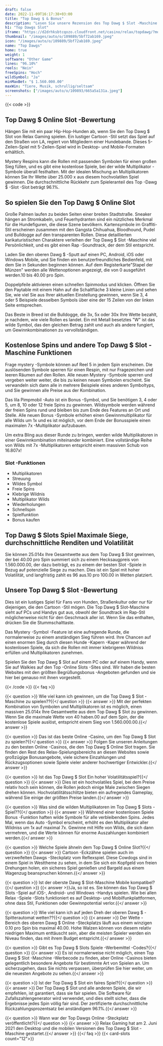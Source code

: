 ```yaml
---
draft: false
date: 2022-11-09T16:17:38+03:00
title: "Top Dawg $ & Bonus"
description: "Lesen Sie unsere Rezension des Top Dawg $ Slot -Maschine. Entdecken Sie das Gameplay, Bonusfunktionen und wo Sie es mit dem besten Casino -Welcome -Paket spielen können."
h1: "Top Dawgs Slot"
iframe: "https://d2drhksbtcqozo.cloudfront.net/casino/relax/topdawg/?moneymode=fun"
thumbnail: "/images/auto/o/109889/5bf72ab169.jpeg"
icon: "/images/auto/o/109889/5bf72ab169.jpeg"
name: "Top Dawgs"
home: true
weight: 1
software: "Other Game"
lines: "96.10%"
reels: "Nein"
freeSpins: "Hoch"
wildSymbol: "Ja"
minMaxBet: "$ 1.560.000.00"
maxWin: "Tiere, Musik, schrullig/seltsam"
screenshots: ["/images/auto/o/109893/665a5a131a.jpeg"]
---
```


{{< code >}}<h2>Top Dawg $ Online Slot -Bewertung</h2><p>Hängen Sie mit ein paar Hip-Hop-Hunden ab, wenn Sie den Top Dawg $ Slot von Relax Gaming spielen. Ein lustiger Cartoon -Stil setzt das Spiel auf den Straßen von LA, regiert von Mitgliedern einer Hundebande. Dieses 5-Zeilen-Spiel mit 5-Zeilen-Spiel wird in Desktop- und Mobile-Formaten erhältlich.</p><p>Mystery Respins kann die Rollen mit passenden Symbolen für einen großen Sieg füllen, und es gibt eine kostenlose Spiele, bei der wilde Multiplikator -Symbole überall festhalten. Mit der idealen Mischung an Multiplikatoren können Sie Ihr Wette über 25.000 x aus diesem hochvolatilen Spiel gewinnen. Die durchschnittliche Rückkehr zum Spieleranteil des Top -Dawg $ -Slot -Slot beträgt 96.1%.</p><h2>So spielen Sie den Top Dawg $ Online Slot</h2><p>Große Palmen laufen zu beiden Seiten einer breiten Stadtstraße. Sneaker hängen an Stromkabeln, und Feuerhydranten sind ein nützliches Merkmal für die Hundefiguren, die diese Szene bevölkern. Kartensymbole im Graffiti-Stil erscheinen zusammen mit den Gangsta Chihuahua, Bloodhound, Pudel und Bulldogge auf den transparenten Rollen. Diese detaillierten karikaturistischen Charaktere verleihen der Top Dawg $ Slot -Maschine viel Persönlichkeit, und es gibt einen Rap -Soundtrack, der dem Stil entspricht.</p><p>Laden Sie den oberen Dawg $ -Sputt auf einen PC, Android, iOS oder Windows Mobile, und Sie finden ein benutzerfreundliches Bedienfeld, mit dem Sie in Sekunden beginnen können. Auf dem Registerkarte"Stapel der Münzen" werden alle Wettenoptionen angezeigt, die von 0 ausgeführt werden.10 bis 40.00 pro Spin.</p><p>Doppelpfeile aktivieren einen schnellen Spinmodus und klicken. Öffnen Sie den Paytable mit einem Hahn auf die Schaltfläche 3 kleine Linien und sehen Sie, wie viel Sie aus Ihrer aktuellen Einstellung gewinnen, wenn Sie 3, 4 oder 5 Beispiele desselben Symbols über eine der 15 Zeilen von der linken Seite entsprechen.</p><p>Das Beste in Breed ist die Bulldogge, die 3x, 5x oder 30x Ihre Wette bezahlt, je nachdem, wie viele Rollen es landet. Ein mit Metall besetztes "W" ist das wilde Symbol, das den gleichen Betrag zahlt und auch als andere fungiert, um Gewinnkombinationen zu vervollständigen.</p><h2>Kostenlose Spins und andere Top Dawg $ Slot -Maschine Funktionen</h2><p>Frage mystery -Symbole können auf Reel 5 in jedem Spin erscheinen. Die auslösenden Symbole sperren für einen Respin, mit nur Fragezeichen und leeren Räumen auf den Rollen. Alle neuen Mystery -Symbole sperren und vergeben weiter weiter, die bis zu keinen neuen Symbolen erscheint. Sie verwandeln sich dann alle in mehrere Beispiele eines anderen Symboltyps, und Sie gewinnen alle Preise aus der Kombination.</p><p>Das lila Pimpmobil -Auto ist ein Bonus -Symbol, und Sie benötigen 3, 4 oder 5, um 8, 10 oder 12 freie Spins zu gewinnen. Wildsymbole werden während der freien Spins rund und bleiben bis zum Ende des Features an Ort und Stelle. Alle neuen Bonus -Symbole erhöhen einen Gewinnmultiplikator für alle Wilds um 1x und es ist möglich, vor dem Ende der Bonusspiele einen maximalen 7x -Multiplikator aufzubauen.</p><p>Um extra Bling aus dieser Runde zu bringen, werden wilde Multiplikatoren in einer Gewinnkombination miteinander kombiniert. Eine vollständige Reihe von Wilds mit 7x -Multiplikatoren entspricht einem massiven Schub von 16.807x!</p><h3>
Slot -Funktionen</h3><ul>
<li></span>
Multiplikatoren</li>
<li></span>
Streuung</li>
<li></span>
Wildes Symbol</li>
<li></span>
Freie Spins</li>
<li></span>
Klebrige Wildnis</li>
<li></span>
Multiplikator Wilds</li>
<li></span>
Wiederholungen</li>
<li></span>
Schnellspin</li>
<li></span>
Spielfunktion</li>
<li></span>
Bonus kaufen</li></ul><h2>Top Dawg $ Slots Spiel Maximale Siege, durchschnittliche Renditen und Volatilität</h2><p>Sie können 25.014x Ihre Gesamtwette aus dem Top Dawg $ Slot gewinnen, der bei 40.00 pro Spin summiert sich zu einem Hecksaugpreis von 1.560.000.00, der dazu beiträgt, es zu einem der besten Slot -Spiele in Bezug auf potenzielle Siege zu machen. Dies ist ein Spiel mit hoher Volatilität, und langfristig zahlt es 96 aus.10 pro 100.00 in Wetten platziert.</p><h2>Unsere Top Dawg $ Slot -Bewertung</h2><p>Dies ist ein lustiges Spiel für Fans von Hunden, Straßenkultur oder nur für diejenigen, die den Cartoon -Stil mögen. Die Top Dawg $ Slot-Maschine sieht auf PCs und Handys gut aus, obwohl der Soundtrack im Rap-Stil möglicherweise nicht für den Geschmack aller ist. Wenn Sie das enthalten, drücken Sie die Stummschalttaste.</p><p>Das Mystery -Symbol -Feature ist eine aufregende Runde, die normalerweise zu einem anständigen Sieg führen wird. Ihre Chancen auf einen enormen Sieg durch diesen Hunde -Kapern -Kaper während der kostenlosen Spiele, da sich die Rollen mit immer klebrigeren Wildniss erfüllen und Multiplikatoren zunehmen.</p><p>Spielen Sie den Top Dawg $ Slot auf einem PC oder auf einem Handy, wenn Sie auf Walkies auf den Top -Online Slots -Sites sind. Wir haben die besten Websites mit den größten Begrüßungsbonus -Angeboten gefunden und sie hier bei genauso mit ihnen vorgestellt.</p>
{{< /code >}}
{{< faq >}}

{{< question >}} Wie viel kann ich gewinnen, um die Top Dawg $ Slot -Maschine zu spielen??{{</ question >}}
{{< answer >}} Mit der perfekten Kombination von Symbolen und Multiplikatoren ist es möglich, einen massiven 25.014x Ihre Gesamtwette aus dem Top Dawg $ Slot zu gewinnen. Wenn Sie die maximale Wette von 40 haben.00 auf dem Spin, der die kostenlose Spiele auslöst, entspricht einem Sieg von 1.560.000.00.{{</ answer >}}

{{< question >}} Das ist das beste Online -Casino, um den Top Dawg $ Slot zu spielen?{{</ question >}}
{{< answer >}} Folgen Sie unseren Anleitungen zu den besten Online -Casinos, die den Top Dawg $ Online Slot tragen. Sie finden den Rest des Relax-Spielungsbereichs an diesen Websites sowie großzügige Bonusangebote, viele sichere Einzahlungen und Rückzugsoptionen sowie Spiele vieler anderer hochwertiger Entwickler.{{</ answer >}}

{{< question >}} Ist das Top Dawg $ Slot Ein hoher Volatilitätsspiel?{{</ question >}}
{{< answer >}} Dies ist ein hochvolatiles Spiel, bei dem Preise relativ hoch sein können, die Rollen jedoch einige Male zwischen Siegen drehen können. Hochvolatilitätsschlitze bieten ein aufregendes Gameplay, während Sie einige der größten Preise landen.{{</ answer >}}

{{< question >}} Was sind die wilden Multiplikatoren im Top Dawg $ Slots -Spiel??{{</ question >}}
{{< answer >}} Während einer kostenlosen Spiele Bonus -Funktion haften wilde Symbole für alle verbleibenden Spins. Jedes Mal, wenn das Auto -Symbol erscheint, erhöht es den Multiplikator aller Wildniss um 1x auf maximal 7x. Gewinne mit Hilfe von Wilds, die sich dann vermehren, und die Werte können für enorme Auszahlungen kombiniert werden.{{</ answer >}}

{{< question >}} Welche Spiele ähneln dem Top Dawg $ Online Slot?{{</ question >}}
{{< answer >}} Cartoon -Eckzähne spielen auch im verzweifelten Dawgs -Steckplatz vom Reflexspiel. Diese Cowdogs sind in einem Spiel in Westtheme zu sehen, in dem Sie sich ein Kopfgeld von freien Drehungen holen, ein sicheres Spiel genießen und Bargeld aus einem Wagenzug beanspruchen können.{{</ answer >}}

{{< question >}} Ist der oberste Dawg $ Slot-Maschine Mobile kompatibel?{{</ question >}}
{{< answer >}}Ja, so ist es. Sie können das Top Dawg $ Slots -Spiel auf iOS-, Android- und Windows -Handys spielen. Wie bei allen Relax -Spiele -Slots funktioniert es auf Desktop- und Mobilfunkplattformen, ohne dass Stil, Funktionen oder Gewinnpotential verlor.{{</ answer >}}

{{< question >}} Wie viel kann ich auf jeden Dreh der oberen Dawg $ -Spitterautomat wetten??{{</ question >}}
{{< answer >}} Der Wette -Bereich des oberen Dawg $ Online -Steckplatzs läuft aus einem winzigen 0.10 pro Spin bis maximal 40.00. Hohe Walzen können von diesem relativ niedrigen Maximum enttäuscht sein, aber die meisten Spieler werden ein Niveau finden, das mit ihrem Budget entspricht.{{</ answer >}}

{{< question >}} Gibt es Top Dawg $ Slots Spiele -Werbemittel -Codes?{{</ question >}}
{{< answer >}} Es ist normalerweise nicht möglich, einen Top Dawg $ Slot -Maschine -Werbecode zu finden, aber Online -Casinos bieten gelegentlich besondere Angebote für bestimmte Art von Spielen an. Um sicherzugehen, dass Sie nichts verpassen, überprüfen Sie hier weiter, um die neuesten Angebote zu sehen.{{</ answer >}}

{{< question >}} Ist der Top Dawg $ Slot ein faires Spiel?{{</ question >}}
{{< answer >}} Der Top Dawg $ Slot und alle anderen Spiele, die wir empfehlen, ist garantiert, dass sie fair spielen. Die Software für Zufallszahlengenerator wird verwendet, und dies stellt sicher, dass die Ergebnisse jedes Spin völlig fair sind. Der zertifizierte durchschnittliche Rückzahlungsprozentsatz bei anständigem 96.1%.{{</ answer >}}

{{< question >}} Wann war der Top Dawgs Online -Steckplatz veröffentlicht?{{</ question >}}
{{< answer >}} Relax Gaming hat am 2. Juni 2021 den Desktop und die mobilen Versionen des Top Dawg $ Slot -Maschine gestartet.{{</ answer >}}
{{</ faq >}}
{{< card-slots count="12">}}